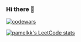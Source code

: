 ### Hi there 👋

[![codewars](https://www.codewars.com/users/pamelkk/badges/small)](https://www.codewars.com/users/pamelkk)

[![pamelkk's LeetCode stats](https://leetcode-stats-six.vercel.app/api?username=pamelkk)](https://github.com/pamelkk/leetcode-stats)

<!--
**pamelkk/pamelkk** is a ✨ _special_ ✨ repository because its `README.md` (this file) appears on your GitHub profile.

Here are some ideas to get you started:

- 🔭 I’m currently working on ...
- 🌱 I’m currently learning ...
- 👯 I’m looking to collaborate on ...
- 🤔 I’m looking for help with ...
- 💬 Ask me about ...
- 📫 How to reach me: ...
- 😄 Pronouns: ...
- ⚡ Fun fact: ...
-->
